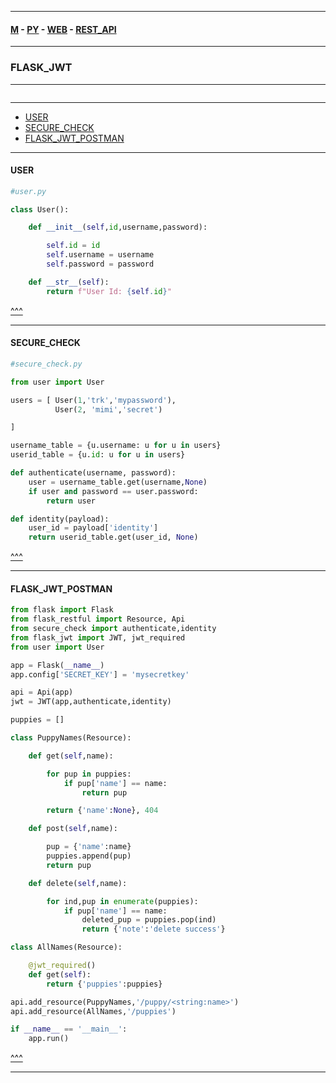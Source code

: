 
---

#### [M](https://github.com/ttltrk/TTT/blob/master/menu.md) - [PY](https://github.com/ttltrk/TTT/blob/master/PY/PY.md) - [WEB](https://github.com/ttltrk/TTT/blob/master/PY/WEB/WEB.md) - [REST_API](https://github.com/ttltrk/TTT/blob/master/PY/WEB/REST_API/REST_API.md)

---

### FLASK_JWT

---

```

```

---

* [USER](#USER)
* [SECURE_CHECK](#SECURE_CHECK)
* [FLASK_JWT_POSTMAN](#FLASK_JWT_POSTMAN)


---

#### USER

```py
#user.py

class User():

    def __init__(self,id,username,password):

        self.id = id
        self.username = username
        self.password = password

    def __str__(self):
        return f"User Id: {self.id}"
```

[^^^](#FLASK_JWT)

---

#### SECURE_CHECK

```py
#secure_check.py

from user import User

users = [ User(1,'trk','mypassword'),
          User(2, 'mimi','secret')

]

username_table = {u.username: u for u in users}
userid_table = {u.id: u for u in users}

def authenticate(username, password):
    user = username_table.get(username,None)
    if user and password == user.password:
        return user

def identity(payload):
    user_id = payload['identity']
    return userid_table.get(user_id, None)
```

[^^^](#FLASK_JWT)

---

#### FLASK_JWT_POSTMAN

```py
from flask import Flask
from flask_restful import Resource, Api
from secure_check import authenticate,identity
from flask_jwt import JWT, jwt_required
from user import User

app = Flask(__name__)
app.config['SECRET_KEY'] = 'mysecretkey'

api = Api(app)
jwt = JWT(app,authenticate,identity)

puppies = []

class PuppyNames(Resource):

    def get(self,name):

        for pup in puppies:
            if pup['name'] == name:
                return pup

        return {'name':None}, 404

    def post(self,name):

        pup = {'name':name}
        puppies.append(pup)
        return pup

    def delete(self,name):

        for ind,pup in enumerate(puppies):
            if pup['name'] == name:
                deleted_pup = puppies.pop(ind)
                return {'note':'delete success'}

class AllNames(Resource):

    @jwt_required()
    def get(self):
        return {'puppies':puppies}

api.add_resource(PuppyNames,'/puppy/<string:name>')
api.add_resource(AllNames,'/puppies')

if __name__ == '__main__':
    app.run()
```

[^^^](#FLASK_JWT)

---
